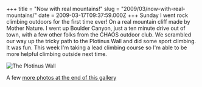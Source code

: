 +++
title = "Now with real mountains!"
slug = "2009/03/now-with-real-mountains/"
date = 2009-03-17T09:37:59.000Z
+++
Sunday I went rock climbing outdoors for the first time ever! On a real mountain cliff made by Mother Nature. I went up Boulder Canyon, just a ten minute drive out of town, with a few other folks from the CHAOS outdoor club. We scrambled our way up the tricky path to the Plotinus Wall and did some sport climbing. It was fun. This week I'm taking a lead climbing course so I'm able to be more helpful climbing outside next time.

![The Plotinus Wall](https://peterlyons-org.s3.amazonaws.com/photos/winter_2008/093_climb_plotinus_wall.jpg)

A few [more photos at the end of this gallery](/app/photos?gallery=winter_2008)